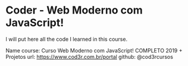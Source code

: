 # Coder - Web Moderno com JavaScript!
I will put here all the code I learned in this course.

Name course: Curso Web Moderno com JavaScript! COMPLETO 2019 + Projetos
url: https://www.cod3r.com.br/portal
github: @cod3rcursos
